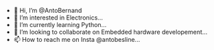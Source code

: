 - 👋 Hi, I’m @AntoBernand
- 👀 I’m interested in Electronics...
- 🌱 I’m currently learning Python...
- 💞️ I’m looking to collaborate on Embedded hardware developement...
- 📫 How to reach me on Insta @antobesline...

<!---
AntoBernand/AntoBernand is a ✨ special ✨ repository because its `README.md` (this file) appears on your GitHub profile.
You can click the Preview link to take a look at your changes.
--->
